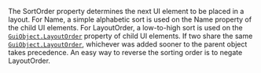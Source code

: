 The SortOrder property determines the next UI element to be placed in a
layout. For Name, a simple alphabetic sort is used on the Name property of
the child UI elements. For LayoutOrder, a low-to-high sort is used on the
[`GuiObject.LayoutOrder`](https://create.roblox.com/docs/reference/engine/classes/GuiObject#LayoutOrder) property of child UI elements. If two share
the same [`GuiObject.LayoutOrder`](https://create.roblox.com/docs/reference/engine/classes/GuiObject#LayoutOrder), whichever was added sooner to the
parent object takes precedence. An easy way to reverse the sorting order
is to negate LayoutOrder.